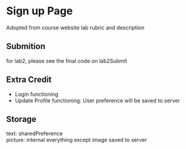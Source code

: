 # Sign up Page

Adopted from course website lab rubric and description

## Submition
for lab2, please see the final code on lab2Submit


## Extra Credit

- Login functioning
- Update Profile functioning: User preference will be saved to server




## Storage

text: sharedPreference<br>
picture: internal
everything except image saved to server

